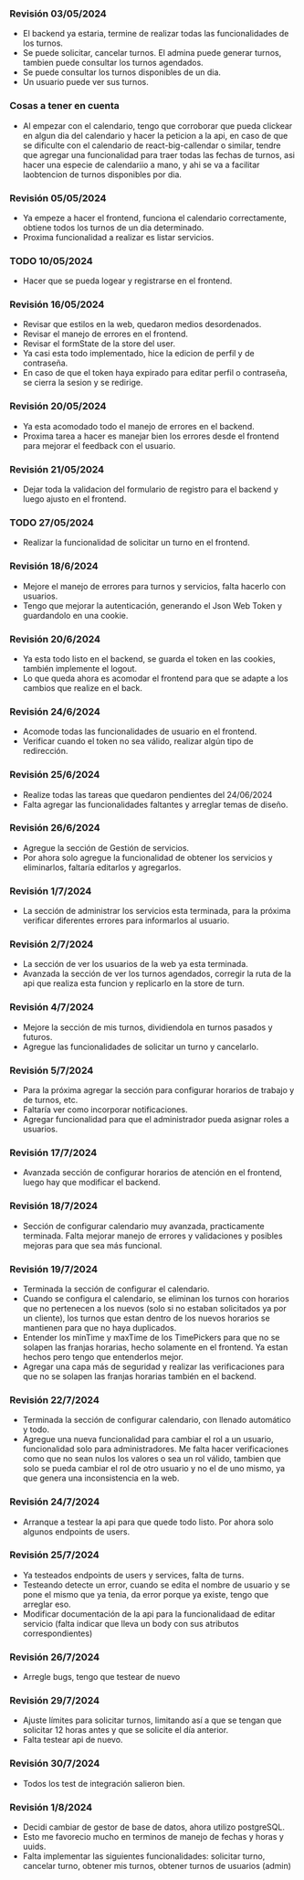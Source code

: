 ### Revisión 03/05/2024
- El backend ya estaria, termine de realizar todas las funcionalidades de los turnos.
- Se puede solicitar, cancelar turnos. El admina puede generar turnos, tambien puede consultar los turnos agendados.
- Se puede consultar los turnos disponibles de un dia.
- Un usuario puede ver sus turnos.


### Cosas a tener en cuenta
- Al empezar con el calendario, tengo que corroborar que pueda clickear en algun dia del calendario y hacer la peticion a la api, en caso de que se dificulte con el calendario de react-big-callendar o similar, tendre que agregar una funcionalidad para traer todas las fechas de turnos, asi hacer una especie de calendariio a mano, y ahi se va a facilitar laobtencion de turnos disponibles por dia.


### Revisión 05/05/2024
- Ya empeze a hacer el frontend, funciona el calendario correctamente, obtiene todos los turnos de un dia determinado.
- Proxima funcionalidad a realizar es listar servicios.


### TODO 10/05/2024
- Hacer que se pueda logear y registrarse en el frontend.


### Revisión 16/05/2024
- Revisar que estilos en la web, quedaron medios desordenados.
- Revisar el manejo de errores en el frontend.
- Revisar el formState de la store del user.
- Ya casi esta todo implementado, hice la edicion de perfil y de contraseña.
- En caso de que el token haya expirado para editar perfil o contraseña, se cierra la sesion y se redirige.


### Revisión 20/05/2024
- Ya esta acomodado todo el manejo de errores en el backend.
- Proxima tarea a hacer es manejar bien los errores desde el frontend para mejorar el feedback con el usuario.

### Revisión 21/05/2024
- Dejar toda la validacion del formulario de registro para el backend y luego ajusto en el frontend.

### TODO 27/05/2024
- Realizar la funcionalidad de solicitar un turno en el frontend.

### Revisión 18/6/2024
- Mejore el manejo de errores para turnos y servicios, falta hacerlo con usuarios.
- Tengo que mejorar la autenticación, generando el Json Web Token y guardandolo en una cookie.

### Revisión 20/6/2024
- Ya esta todo listo en el backend, se guarda el token en las cookies, también implemente el logout.
- Lo que queda ahora es acomodar el frontend para que se adapte a los cambios que realize en el back.

### Revisión 24/6/2024
- Acomode todas las funcionalidades de usuario en el frontend.
- Verificar cuando el token no sea válido, realizar algún tipo de redirección.

### Revisión 25/6/2024
- Realize todas las tareas que quedaron pendientes del 24/06/2024
- Falta agregar las funcionalidades faltantes y arreglar temas de diseño.

### Revisión 26/6/2024
- Agregue la sección de Gestión de servicios.
- Por ahora solo agregue la funcionalidad de obtener los servicios y eliminarlos, faltaría editarlos y agregarlos.

### Revisión 1/7/2024
- La sección de administrar los servicios esta terminada, para la próxima verificar diferentes errores para informarlos al usuario.

### Revisión 2/7/2024
- La sección de ver los usuarios de la web ya esta terminada.
- Avanzada la sección de ver los turnos agendados, corregir la ruta de la api que realiza esta funcion y replicarlo en la store de turn.

### Revisión 4/7/2024
- Mejore la sección de mis turnos, dividiendola en turnos pasados y futuros.
- Agregue las funcionalidades de solicitar un turno y cancelarlo.

### Revisión 5/7/2024
- Para la próxima agregar la sección para configurar horarios de trabajo y de turnos, etc.
- Faltaría ver como incorporar notificaciones.
- Agregar funcionalidad para que el administrador pueda asignar roles a usuarios.

### Revisión 17/7/2024
- Avanzada sección de configurar horarios de atención en el frontend, luego hay que modificar el backend.

### Revisión 18/7/2024
- Sección de configurar calendario muy avanzada, practicamente terminada. Falta mejorar manejo de errores y validaciones y posibles mejoras para que sea más funcional.


### Revisión 19/7/2024
- Terminada la sección de configurar el calendario.
- Cuando se configura el calendario, se eliminan los turnos con horarios que no pertenecen a los nuevos (solo si no estaban solicitados ya por un cliente), los turnos que estan dentro de los nuevos horarios se mantienen para que no haya duplicados.
- Entender los minTime y maxTime de los TimePickers para que no se solapen las franjas horarias, hecho solamente en el frontend. Ya estan hechos pero tengo que entenderlos mejor.
- Agregar una capa más de seguridad y realizar las verificaciones para que no se solapen las franjas horarias también en el backend.

### Revisión 22/7/2024
- Terminada la sección de configurar calendario, con llenado automático y todo.
- Agregue una nueva funcionalidad para cambiar el rol a un usuario, funcionalidad solo para administradores. Me falta hacer verificaciones como que no sean nulos los valores o sea un rol válido, tambien que solo se pueda cambiar el rol de otro usuario y no el de uno mismo, ya que genera una inconsistencia en la web.

### Revisión 24/7/2024
- Arranque a testear la api para que quede todo listo. Por ahora solo algunos endpoints de users.

### Revisión  25/7/2024
- Ya testeados endpoints de users y services, falta de turns.
- Testeando detecte un error, cuando se edita el nombre de usuario y se pone el mismo que ya tenia, da error porque ya existe, tengo que arreglar eso.
- Modificar documentación de la api para la funcionalidaad de editar servicio (falta indicar que lleva un body con sus atributos correspondientes)

### Revisión 26/7/2024
- Arregle bugs, tengo que testear de nuevo

### Revisión 29/7/2024
- Ajuste límites para solicitar turnos, limitando así a que se tengan que solicitar 12 horas antes y que se solicite el día anterior.
- Falta testear api de nuevo.


### Revisión 30/7/2024
- Todos los test de integración salieron bien.

### Revisión 1/8/2024
- Decidi cambiar de gestor de base de datos, ahora utilizo postgreSQL.
- Esto me favorecio mucho en terminos de manejo de fechas y horas y uuids.
- Falta implementar las siguientes funcionalidades: solicitar turno, cancelar turno, obtener mis turnos, obtener turnos de usuarios (admin)